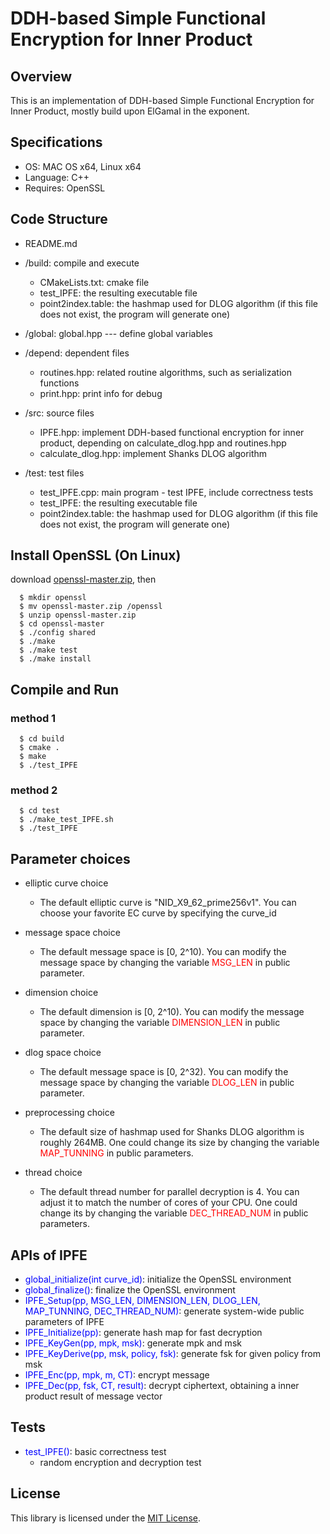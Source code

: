 # DDH-based Simple Functional Encryption for Inner Product

## Overview

This is an implementation of DDH-based Simple Functional Encryption for Inner Product, 
mostly build upon ElGamal in the exponent.

## Specifications

- OS: MAC OS x64, Linux x64
- Language: C++
- Requires: OpenSSL


## Code Structure
- README.md


- /build: compile and execute 
  * CMakeLists.txt: cmake file
  * test_IPFE: the resulting executable file
  * point2index.table: the hashmap used for DLOG algorithm (if this file does not exist, the program will generate one)


- /global: global.hpp --- define global variables


- /depend: dependent files
  * routines.hpp: related routine algorithms, such as serialization functions 
  * print.hpp: print info for debug


- /src: source files
  * IPFE.hpp: implement DDH-based functional encryption for inner product, depending on calculate_dlog.hpp and routines.hpp
  * calculate_dlog.hpp: implement Shanks DLOG algorithm


- /test: test files
  * test_IPFE.cpp: main program - test IPFE, include correctness tests
  * test_IPFE: the resulting executable file
  * point2index.table: the hashmap used for DLOG algorithm (if this file does not exist, the program will generate one)


## Install OpenSSL (On Linux)
download [openssl-master.zip](https://github.com/openssl/openssl.git), then
```
  $ mkdir openssl
  $ mv openssl-master.zip /openssl
  $ unzip openssl-master.zip
  $ cd openssl-master
  $ ./config shared
  $ ./make
  $ ./make test
  $ ./make install
```

## Compile and Run

### method 1

```
  $ cd build
  $ cmake .
  $ make
  $ ./test_IPFE
```

### method 2

```
  $ cd test
  $ ./make_test_IPFE.sh
  $ ./test_IPFE
```

## Parameter choices

- elliptic curve choice
  * The default elliptic curve is "NID_X9_62_prime256v1". 
    You can choose your favorite EC curve by specifying the curve_id

- message space choice
  * The default message space is [0, 2^10). 
    You can modify the message space by changing the variable <font color=red>MSG_LEN</font> in public parameter. 

- dimension choice
  * The default dimension is [0, 2^10). 
    You can modify the message space by changing the variable <font color=red>DIMENSION_LEN</font> in public parameter. 

- dlog space choice
  * The default message space is [0, 2^32). 
    You can modify the message space by changing the variable <font color=red>DLOG_LEN</font> in public parameter. 


- preprocessing choice
  * The default size of hashmap used for Shanks DLOG algorithm is roughly 264MB. 
    One could change its size by changing the variable <font color=red>MAP_TUNNING</font> in public parameters. 


- thread choice
  * The default thread number for parallel decryption is 4. You can adjust it to match the number of cores 
    of your CPU. One could change its by changing the variable <font color=red>DEC_THREAD_NUM</font> in public parameters. 

## APIs of IPFE
  * <font color=blue>global_initialize(int curve_id)</font>: initialize the OpenSSL environment
  * <font color=blue>global_finalize()</font>: finalize the OpenSSL environment
  * <font color=blue>IPFE_Setup(pp, MSG_LEN, DIMENSION_LEN, DLOG_LEN, MAP_TUNNING, DEC_THREAD_NUM)</font>: generate system-wide public parameters of IPFE
  * <font color=blue>IPFE_Initialize(pp)</font>: generate hash map for fast decryption
  * <font color=blue>IPFE_KeyGen(pp, mpk, msk)</font>: generate mpk and msk
  * <font color=blue>IPFE_KeyDerive(pp, msk, policy, fsk)</font>: generate fsk for given policy from msk 
  * <font color=blue>IPFE_Enc(pp, mpk, m, CT)</font>: encrypt message 
  * <font color=blue>IPFE_Dec(pp, fsk, CT, result)</font>: decrypt ciphertext, obtaining a inner product result of message vector

## Tests 

- <font color=blue>test_IPFE()</font>: basic correctness test
  * random encryption and decryption test  
  




## License

This library is licensed under the [MIT License](LICENSE).

